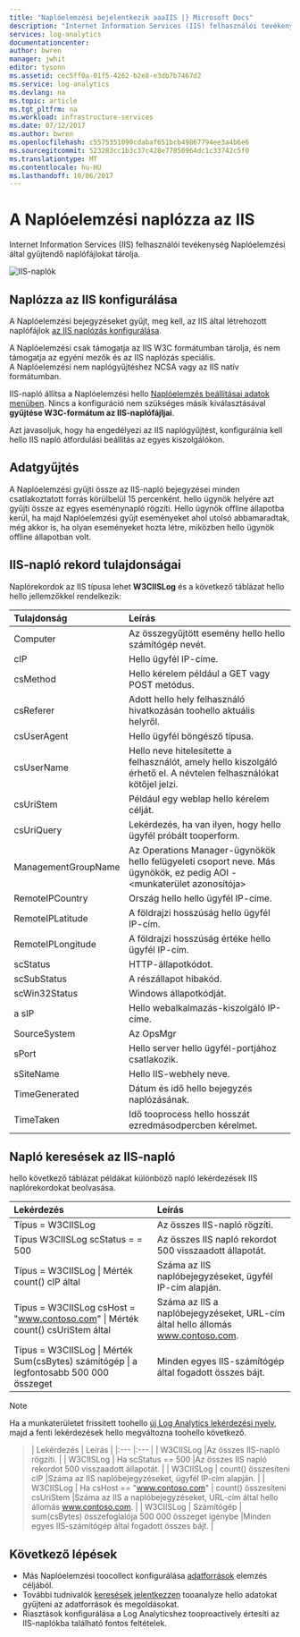 ```yaml
---
title: "Naplóelemzési bejelentkezik aaaIIS |} Microsoft Docs"
description: "Internet Information Services (IIS) felhasználói tevékenység Naplóelemzési által gyűjtendő naplófájlokat tárolja.  Ez a cikk ismerteti, hogyan hello rekordok részleteit és IIS-napló tooconfigure gyűjtésére hoznak létre a hello OMS-tárházban."
services: log-analytics
documentationcenter: 
author: bwren
manager: jwhit
editor: tysonn
ms.assetid: cec5ff0a-01f5-4262-b2e8-e3db7b7467d2
ms.service: log-analytics
ms.devlang: na
ms.topic: article
ms.tgt_pltfrm: na
ms.workload: infrastructure-services
ms.date: 07/12/2017
ms.author: bwren
ms.openlocfilehash: c5575351090cdabaf651bcb49867794ee3a4b6e6
ms.sourcegitcommit: 523283cc1b3c37c428e77850964dc1c33742c5f0
ms.translationtype: MT
ms.contentlocale: hu-HU
ms.lasthandoff: 10/06/2017
---
```

# <a name="iis-logs-in-log-analytics"></a>A Naplóelemzési naplózza az IIS
Internet Information Services (IIS) felhasználói tevékenység Naplóelemzési által gyűjtendő naplófájlokat tárolja.  

![IIS-naplók](media/log-analytics-data-sources-iis-logs/overview.png)

## <a name="configuring-iis-logs"></a>Naplózza az IIS konfigurálása
A Naplóelemzési bejegyzéseket gyűjt, meg kell, az IIS által létrehozott naplófájlok [az IIS naplózás konfigurálása](https://technet.microsoft.com/library/hh831775.aspx).

A Naplóelemzési csak támogatja az IIS W3C formátumban tárolja, és nem támogatja az egyéni mezők és az IIS naplózás speciális.  
A Naplóelemzési nem naplógyűjtéshez NCSA vagy az IIS natív formátumban.

IIS-napló állítsa a Naplóelemzési hello [Naplóelemzés beállításai adatok menüben](log-analytics-data-sources.md#configuring-data-sources).  Nincs a konfiguráció nem szükséges másik kiválasztásával **gyűjtése W3C-formátum az IIS-naplófájljai**.

Azt javasoljuk, hogy ha engedélyezi az IIS naplógyűjtést, konfigurálnia kell hello IIS napló átfordulási beállítás az egyes kiszolgálókon.

## <a name="data-collection"></a>Adatgyűjtés
A Naplóelemzési gyűjti össze az IIS-napló bejegyzései minden csatlakoztatott forrás körülbelül 15 percenként.  hello ügynök helyére azt gyűjti össze az egyes eseménynapló rögzíti.  Hello ügynök offline állapotba kerül, ha majd Naplóelemzési gyűjt eseményeket ahol utolsó abbamaradtak, még akkor is, ha olyan eseményeket hozta létre, miközben hello ügynök offline állapotban volt.

## <a name="iis-log-record-properties"></a>IIS-napló rekord tulajdonságai
Naplórekordok az IIS típusa lehet **W3CIISLog** és a következő táblázat hello hello jellemzőkkel rendelkezik:

| Tulajdonság | Leírás |
|:--- |:--- |
| Computer |Az összegyűjtött esemény hello hello számítógép nevét. |
| cIP |Hello ügyfél IP-címe. |
| csMethod |Hello kérelem például a GET vagy POST metódus. |
| csReferer |Adott hello hely felhasználó hivatkozásán toohello aktuális helyről. |
| csUserAgent |Hello ügyfél böngésző típusa. |
| csUserName |Hello neve hitelesítette a felhasználót, amely hello kiszolgáló érhető el. A névtelen felhasználókat kötőjel jelzi. |
| csUriStem |Például egy weblap hello kérelem célját. |
| csUriQuery |Lekérdezés, ha van ilyen, hogy hello ügyfél próbált tooperform. |
| ManagementGroupName |Az Operations Manager-ügynökök hello felügyeleti csoport neve.  Más ügynökök, ez pedig AOI -\<munkaterület azonosítója\> |
| RemoteIPCountry |Ország hello hello ügyfél IP-címe. |
| RemoteIPLatitude |A földrajzi hosszúság hello ügyfél IP-cím. |
| RemoteIPLongitude |A földrajzi hosszúság értéke hello ügyfél IP-cím. |
| scStatus |HTTP-állapotkódot. |
| scSubStatus |A részállapot hibakód. |
| scWin32Status |Windows állapotkódját. |
| a sIP |Hello webalkalmazás-kiszolgáló IP-címe. |
| SourceSystem |Az OpsMgr |
| sPort |Hello server hello ügyfél-portjához csatlakozik. |
| sSiteName |Hello IIS-webhely neve. |
| TimeGenerated |Dátum és idő hello bejegyzés naplózásának. |
| TimeTaken |Idő tooprocess hello hosszát ezredmásodpercben kérelmet. |

## <a name="log-searches-with-iis-logs"></a>Napló keresések az IIS-napló
hello következő táblázat példákat különböző napló lekérdezések IIS naplórekordokat beolvasása.

| Lekérdezés | Leírás |
|:--- |:--- |
| Típus = W3CIISLog |Az összes IIS-napló rögzíti. |
| Típus W3CIISLog scStatus = = 500 |Az összes IIS napló rekordot 500 visszaadott állapotát. |
| Típus = W3CIISLog &#124; Mérték count() cIP által |Száma az IIS naplóbejegyzéseket, ügyfél IP-cím alapján. |
| Típus = W3CIISLog csHost = "www.contoso.com" &#124; Mérték count() csUriStem által |Száma az IIS a naplóbejegyzéseket, URL-cím által hello állomás www.contoso.com. |
| Típus = W3CIISLog &#124; Mérték Sum(csBytes) számítógép &#124; a legfontosabb 500 000 összeget |Minden egyes IIS-számítógép által fogadott összes bájt. |

>[!NOTE]
> Ha a munkaterületet frissített toohello [új Log Analytics lekérdezési nyelv](log-analytics-log-search-upgrade.md), majd a fenti lekérdezések hello megváltozna toohello következő.

> | Lekérdezés | Leírás |
|:--- |:--- |
| W3CIISLog |Az összes IIS-napló rögzíti. |
| W3CIISLog &#124; Ha scStatus == 500 |Az összes IIS napló rekordot 500 visszaadott állapotát. |
| W3CIISLog &#124; count() összesíteni cIP |Száma az IIS naplóbejegyzéseket, ügyfél IP-cím alapján. |
| W3CIISLog &#124; Ha csHost == "www.contoso.com" &#124; count() összesíteni csUriStem |Száma az IIS a naplóbejegyzéseket, URL-cím által hello állomás www.contoso.com. |
| W3CIISLog &#124; Számítógép &#124; sum(csBytes) összefoglalója 500 000 összeget igénybe |Minden egyes IIS-számítógép által fogadott összes bájt. |

## <a name="next-steps"></a>Következő lépések
* Más Naplóelemzési toocollect konfigurálása [adatforrások](log-analytics-data-sources.md) elemzés céljából.
* További tudnivalók [keresések jelentkezzen](log-analytics-log-searches.md) tooanalyze hello adatokat gyűjteni az adatforrások és megoldásokat.
* Riasztások konfigurálása a Log Analyticshez tooproactively értesíti az IIS-naplókba található fontos feltételek.
